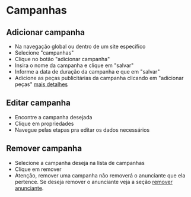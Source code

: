 # Campanhas

## Adicionar campanha
* Na navegação global ou dentro de um site específico
* Selecione "campanhas"
* Clique no botão "adicionar campanha"
* Insira o nome da campanha e clique em "salvar"
* Informe a data de duração da campanha e que em "salvar"
* Adicione as peças publicitárias da campanha clicando em "adicionar peças" [mais detalhes](ads.md)

## Editar campanha
* Encontre a campanha desejada
* Clique em propriedades
* Navegue pelas etapas pra editar os dados necessários

## Remover campanha
* Selecione a campanha deseja na lista de campanhas
* Clique em remover
* Atenção, remover uma campanha não removerá o anunciante que ela pertence. Se deseja remover o anunciante veja a seção [remover anunciante](advertisers.md).
